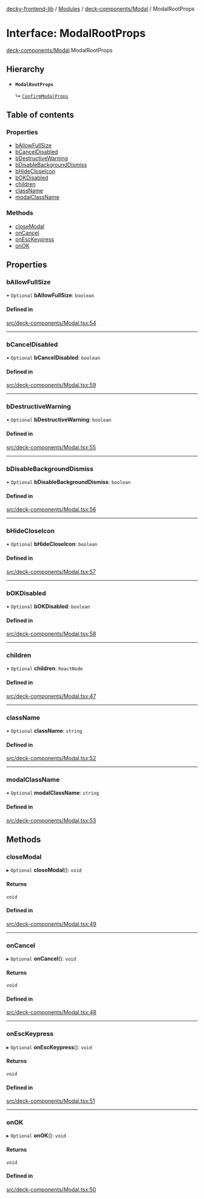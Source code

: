 [decky-frontend-lib](../README.md) / [Modules](../modules.md) / [deck-components/Modal](../modules/deck_components_Modal.md) / ModalRootProps

# Interface: ModalRootProps

[deck-components/Modal](../modules/deck_components_Modal.md).ModalRootProps

## Hierarchy

- **`ModalRootProps`**

  ↳ [`ConfirmModalProps`](deck_components_Modal.ConfirmModalProps.md)

## Table of contents

### Properties

- [bAllowFullSize](deck_components_Modal.ModalRootProps.md#ballowfullsize)
- [bCancelDisabled](deck_components_Modal.ModalRootProps.md#bcanceldisabled)
- [bDestructiveWarning](deck_components_Modal.ModalRootProps.md#bdestructivewarning)
- [bDisableBackgroundDismiss](deck_components_Modal.ModalRootProps.md#bdisablebackgrounddismiss)
- [bHideCloseIcon](deck_components_Modal.ModalRootProps.md#bhidecloseicon)
- [bOKDisabled](deck_components_Modal.ModalRootProps.md#bokdisabled)
- [children](deck_components_Modal.ModalRootProps.md#children)
- [className](deck_components_Modal.ModalRootProps.md#classname)
- [modalClassName](deck_components_Modal.ModalRootProps.md#modalclassname)

### Methods

- [closeModal](deck_components_Modal.ModalRootProps.md#closemodal)
- [onCancel](deck_components_Modal.ModalRootProps.md#oncancel)
- [onEscKeypress](deck_components_Modal.ModalRootProps.md#onesckeypress)
- [onOK](deck_components_Modal.ModalRootProps.md#onok)

## Properties

### bAllowFullSize

• `Optional` **bAllowFullSize**: `boolean`

#### Defined in

[src/deck-components/Modal.tsx:54](https://github.com/SteamDeckHomebrew/decky-frontend-lib/blob/f16e0b2/src/deck-components/Modal.tsx#L54)

___

### bCancelDisabled

• `Optional` **bCancelDisabled**: `boolean`

#### Defined in

[src/deck-components/Modal.tsx:59](https://github.com/SteamDeckHomebrew/decky-frontend-lib/blob/f16e0b2/src/deck-components/Modal.tsx#L59)

___

### bDestructiveWarning

• `Optional` **bDestructiveWarning**: `boolean`

#### Defined in

[src/deck-components/Modal.tsx:55](https://github.com/SteamDeckHomebrew/decky-frontend-lib/blob/f16e0b2/src/deck-components/Modal.tsx#L55)

___

### bDisableBackgroundDismiss

• `Optional` **bDisableBackgroundDismiss**: `boolean`

#### Defined in

[src/deck-components/Modal.tsx:56](https://github.com/SteamDeckHomebrew/decky-frontend-lib/blob/f16e0b2/src/deck-components/Modal.tsx#L56)

___

### bHideCloseIcon

• `Optional` **bHideCloseIcon**: `boolean`

#### Defined in

[src/deck-components/Modal.tsx:57](https://github.com/SteamDeckHomebrew/decky-frontend-lib/blob/f16e0b2/src/deck-components/Modal.tsx#L57)

___

### bOKDisabled

• `Optional` **bOKDisabled**: `boolean`

#### Defined in

[src/deck-components/Modal.tsx:58](https://github.com/SteamDeckHomebrew/decky-frontend-lib/blob/f16e0b2/src/deck-components/Modal.tsx#L58)

___

### children

• `Optional` **children**: `ReactNode`

#### Defined in

[src/deck-components/Modal.tsx:47](https://github.com/SteamDeckHomebrew/decky-frontend-lib/blob/f16e0b2/src/deck-components/Modal.tsx#L47)

___

### className

• `Optional` **className**: `string`

#### Defined in

[src/deck-components/Modal.tsx:52](https://github.com/SteamDeckHomebrew/decky-frontend-lib/blob/f16e0b2/src/deck-components/Modal.tsx#L52)

___

### modalClassName

• `Optional` **modalClassName**: `string`

#### Defined in

[src/deck-components/Modal.tsx:53](https://github.com/SteamDeckHomebrew/decky-frontend-lib/blob/f16e0b2/src/deck-components/Modal.tsx#L53)

## Methods

### closeModal

▸ `Optional` **closeModal**(): `void`

#### Returns

`void`

#### Defined in

[src/deck-components/Modal.tsx:49](https://github.com/SteamDeckHomebrew/decky-frontend-lib/blob/f16e0b2/src/deck-components/Modal.tsx#L49)

___

### onCancel

▸ `Optional` **onCancel**(): `void`

#### Returns

`void`

#### Defined in

[src/deck-components/Modal.tsx:48](https://github.com/SteamDeckHomebrew/decky-frontend-lib/blob/f16e0b2/src/deck-components/Modal.tsx#L48)

___

### onEscKeypress

▸ `Optional` **onEscKeypress**(): `void`

#### Returns

`void`

#### Defined in

[src/deck-components/Modal.tsx:51](https://github.com/SteamDeckHomebrew/decky-frontend-lib/blob/f16e0b2/src/deck-components/Modal.tsx#L51)

___

### onOK

▸ `Optional` **onOK**(): `void`

#### Returns

`void`

#### Defined in

[src/deck-components/Modal.tsx:50](https://github.com/SteamDeckHomebrew/decky-frontend-lib/blob/f16e0b2/src/deck-components/Modal.tsx#L50)
